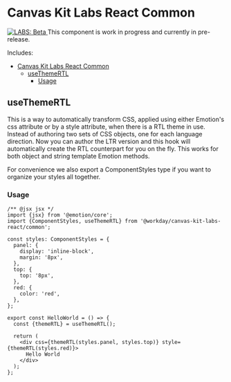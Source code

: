 # Canvas Kit Labs React Common

<a href="https://github.com/Workday/canvas-kit/tree/master/modules/labs-react/README.md">
  <img src="https://img.shields.io/badge/LABS-beta-orange" alt="LABS: Beta" />
</a>  This component is work in progress and currently in pre-release.

Includes:

- [Canvas Kit Labs React Common](#canvas-kit-labs-react-common)
  - [useThemeRTL](#useThemeRTL)
    - [Usage](#usage)

## useThemeRTL

This is a way to automatically transform CSS, applied using either Emotion's css attribute or by a
style attribute, when there is a RTL theme in use. Instead of authoring two sets of CSS objects, one
for each language direction. Now you can author the LTR version and this hook will automatically
create the RTL counterpart for you on the fly. This works for both object and string template
Emotion methods.

For convenience we also export a ComponentStyles type if you want to organize your styles all
together.

### Usage

```tsx
/** @jsx jsx */
import {jsx} from '@emotion/core';
import {ComponentStyles, useThemeRTL} from '@workday/canvas-kit-labs-react/common';

const styles: ComponentStyles = {
  panel: {
    display: 'inline-block',
    margin: '8px',
  },
  top: {
    top: '8px',
  },
  red: {
    color: 'red',
  },
};

export const HelloWorld = () => {
  const {themeRTL} = useThemeRTL();

  return (
    <div css={themeRTL(styles.panel, styles.top)} style={themeRTL(styles.red)}>
      Hello World
    </div>
  );
};
```
